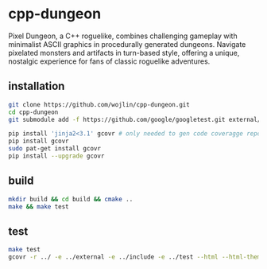 # cpp-dungeon
Pixel Dungeon, a C++ roguelike, combines challenging gameplay with minimalist ASCII graphics in procedurally generated dungeons. Navigate pixelated monsters and artifacts in turn-based style, offering a unique, nostalgic experience for fans of classic roguelike adventures.


## installation

```bash
git clone https://github.com/wojlin/cpp-dungeon.git
cd cpp-dungeon
git submodule add -f https://github.com/google/googletest.git external/googletest

pip install 'jinja2<3.1' gcovr # only needed to gen code coveragge report. you can skip this step
pip install gcovr
sudo pat-get install gcovr
pip install --upgrade gcovr
```

## build

```bash
mkdir build && cd build && cmake ..
make && make test
```

## test
```bash
make test
gcovr -r ../ -e ../external -e ../include -e ../test --html --html-theme github.dark-green --html-details -o dungeon.html
```
